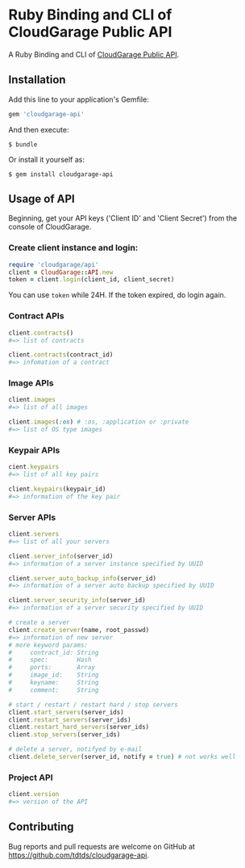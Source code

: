 # Ruby Binding and CLI of CloudGarage Public API

A Ruby Binding and CLI of [CloudGarage Public API](https://api.cloudgarage.jp/doc/index.html).

## Installation

Add this line to your application's Gemfile:

```ruby
gem 'cloudgarage-api'
```

And then execute:

    $ bundle

Or install it yourself as:

    $ gem install cloudgarage-api

## Usage of API

Beginning, get your API keys ('Client ID' and 'Client Secret') from the console of CloudGarage.

### Create client instance and login:

```ruby
require 'cloudgarage/api'
client = CloudGarage::API.new
token = client.login(client_id, client_secret)
```

You can use `token` while 24H. If the token expired, do login again.

### Contract APIs

```ruby
client.contracts()
#=> list of contracts

client.contracts(contract_id)
#=> infomation of a contract
```

### Image APIs

```ruby
client.images
#=> list of all images

client.images(:os) # :os, :application or :private
#=> list of OS type images
```

### Keypair APIs

```ruby
cient.keypairs
#=> list of all key pairs

client.keypairs(keypair_id)
#=> information of the key pair
```

### Server APIs

```ruby
client.servers
#=> list of all your servers

client.server_info(server_id)
#=> information of a server instance specified by UUID

client.server_auto_backup_info(server_id)
#=> information of a server auto backup specified by UUID

client.server_security_info(server_id)
#=> information of a server security specified by UUID

# create a server
client.create_server(name, root_passwd)
#=> information of new server 
# more keyword params:
#     contract_id: String
#     spec:        Hash
#     ports:       Array
#     image_id:    String
#     keyname:     String
#     comment:     String

# start / restart / restart hard / stop servers
client.start_servers(server_ids)
client.restart_servers(server_ids)
client.restart_hard_servers(server_ids)
client.stop_servers(server_ids)

# delete a server, notifyed by e-mail
client.delete_server(server_id, notify = true) # not works well
```

### Project API

```ruby
client.version
#=> version of the API
```

## Contributing

Bug reports and pull requests are welcome on GitHub at https://github.com/tdtds/cloudgarage-api.
